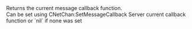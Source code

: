 <function name="GetMessageCallback" parent="CNetChan" type="classfunc">
	<description>
		Returns the current message callback function.<br>
		Can be set using <page>CNetChan:SetMessageCallback</page>
		<added version="0.7"></added>
	</description>
	<realm>Server</realm>
	<rets>
		<ret name="callback" type="function">current callback function or `nil` if none was set</ret>
	</rets>
</function>